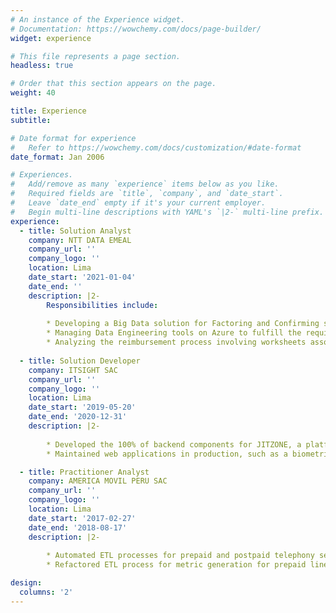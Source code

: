 ```yaml
---
# An instance of the Experience widget.
# Documentation: https://wowchemy.com/docs/page-builder/
widget: experience

# This file represents a page section.
headless: true

# Order that this section appears on the page.
weight: 40

title: Experience
subtitle:

# Date format for experience
#   Refer to https://wowchemy.com/docs/customization/#date-format
date_format: Jan 2006

# Experiences.
#   Add/remove as many `experience` items below as you like.
#   Required fields are `title`, `company`, and `date_start`.
#   Leave `date_end` empty if it's your current employer.
#   Begin multi-line descriptions with YAML's `|2-` multi-line prefix.
experience:
  - title: Solution Analyst
    company: NTT DATA EMEAL
    company_url: ''
    company_logo: ''
    location: Lima
    date_start: '2021-01-04'
    date_end: ''
    description: |2-
        Responsibilities include:
        
        * Developing a Big Data solution for Factoring and Confirming services to automate their affiliation of business using an Azure Data Factory pipeline.
        * Managing Data Engineering tools on Azure to fulfill the requirement of having continuous flow of data and better accessibility of data for Factoring service current workflows.
        * Analyzing the reimbursement process involving worksheets associated to Factoring services in order to design a new system that could replace the legacy system that is being used in production.
        
  - title: Solution Developer
    company: ITSIGHT SAC
    company_url: ''
    company_logo: ''
    location: Lima
    date_start: '2019-05-20'
    date_end: '2020-12-31'
    description: |2-
      
        * Developed the 100% of backend components for JITZONE, a platform that offers freight transportation services. Implemented geolocation tracking and cross-messaging solution for user devices, reducing API calls by 30% compared to previous implementation.
        * Maintained web applications in production, such as a biometric based solution for a Peru's governmental institution and an B2C platform for electronic payments.In both applications reduced SLOC by 20% while maintaining performance.

  - title: Practitioner Analyst
    company: AMERICA MOVIL PERU SAC
    company_url: ''
    company_logo: ''
    location: Lima
    date_start: '2017-02-27'
    date_end: '2018-08-17'
    description: |2-
        
        * Automated ETL processes for prepaid and postpaid telephony services that fed Analytical Reports.
        * Refactored ETL process for metric generation for prepaid line and mobile traffic consumption, reducing data load time by 25%.

design:
  columns: '2'
---
```

